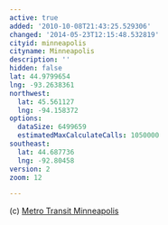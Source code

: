 ```yaml
---
active: true
added: '2010-10-08T21:43:25.529306'
changed: '2014-05-23T12:15:48.532819'
cityid: minneapolis
cityname: Minneapolis
description: ''
hidden: false
lat: 44.9799654
lng: -93.2638361
northwest:
  lat: 45.561127
  lng: -94.158372
options:
  dataSize: 6499659
  estimatedMaxCalculateCalls: 1050000
southeast:
  lat: 44.687736
  lng: -92.80458
version: 2
zoom: 12

---
```


(c) [Metro Transit Minneapolis](http://www.metrotransit.org/)
